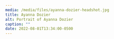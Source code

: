 ```yaml
---
media: /media/files/ayanna-dozier-headshot.jpg
title: Ayanna Dozier
alt: Portrait of Ayanna Dozier
caption: ""
date: 2022-08-01T13:34:00-0500
---
```

